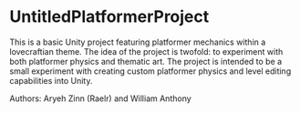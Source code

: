# UntitledPlatformerProject
This is a basic Unity project featuring platformer mechanics within a lovecraftian theme. The idea of the project is twofold: to experiment with both platformer physics and thematic art. The project is intended to be a small experiment with creating custom platformer physics and level editing capabilities into Unity. 

Authors: Aryeh Zinn (Raelr) and William Anthony
